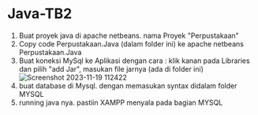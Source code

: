 # Java-TB2

1. Buat proyek java di apache netbeans. nama Proyek "Perpustakaan"
2. Copy code Perpustakaan.Java (dalam folder ini) ke apache netbeans Perpustakaan.Java
3. Buat koneksi MySql ke Aplikasi dengan cara :  klik kanan pada Libraries dan pilih "add Jar", masukan file jarnya (ada di folder ini)
![Screenshot 2023-11-19 112422](https://github.com/Danang07/Java-TB2/assets/93381326/cc38828f-59cd-442f-89b9-5468fd67deb6)
4. buat database di Mysql. dengan memasukan syntax didalam folder MYSQL
6. running java nya. pastiin XAMPP menyala pada bagian MYSQL
